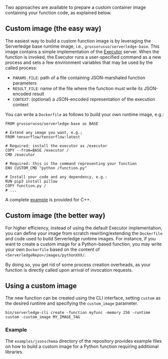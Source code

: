 Two approaches are available to prepare a custom container image containing
your function code, as explained below.



## Custom image (the easy way)

The easiest way to build a custom function image is by leveraging the
Serverledge base runtime image, i.e., `grussorusso/serverledge-base`.
This image contains a simple implementation of the [Executor](https://github.com/serverledge-faas/serverledge/blob/main/docs/executor.md)
server. When the function is invoked, the Executor runs a user-specified
command as a new process and sets a few environment variables that may be
used by the called process:

- `PARAMS_FILE`: path of a file containing JSON-marshaled function parameters
- `RESULT_FILE`: name of the file where the function must write its JSON-encoded result
- `CONTEXT`: (optional) a JSON-encoded representation of the execution context

You can write a `Dockerfile` as follows to build your own runtime image, e.g.:

	FROM grussorusso/serverledge-base as BASE

	# Extend any image you want, e.g.;
	FROM tensorflow/tensorflow:latest

	# Required: install the executor as /executor
	COPY --from=BASE /executor /
	CMD /executor

	# Required: this is the command representing your function
	ENV CUSTOM_CMD "python /function.py"

	# Install your code and any dependency, e.g.:
	RUN pip3 install pillow
	COPY function.py /
	# ...

A complete [example](../examples/c++/README.md) is provided for C++.

## Custom image (the better way)

For higher efficiency, instead of using the default Executor implementation,
you can define your image from scratch rewriting/extending the
`Dockerfile` and code used to build Serverledge runtime images.
For instance, if you want to create a custom image for a Python-based function,
you may write your own  `Dockerfile` based on the content of `<ServerledgeRepo>/images/pythonXXX/`.

By doing so, you get rid of some process creation overheads, as
your function is directly called upon arrival of invocation requests.

## Using a custom image

The new function can be created using the CLI interface, setting `custom` as the desired runtime and
specifying the `custom_image` parameter.

	bin/serverledge-cli create -function myfunc -memory 256 -runtime custom -custom_image MY_IMAGE_TAG 

### Example
The `examples/jsonschema` directory of the repository provides example files on
how to build a custom image for a Python function requiring additional
libraries.
